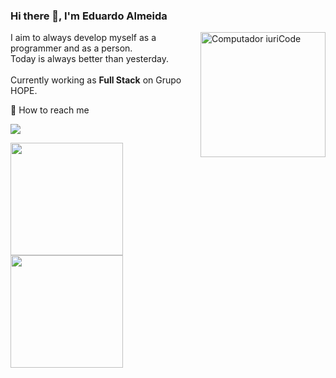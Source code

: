 ### Hi there 👋, I'm Eduardo Almeida

<img src="https://raw.githubusercontent.com/MicaelliMedeiros/micaellimedeiros/master/image/computer-illustration.png" min-width="200px" max-width="200px" width="200px" align="right" alt="Computador iuriCode">

<p align="left"> 
  I aim to always develop myself as a programmer and as a person.<br> 
  Today is always better than yesterday. <br><br>
  Currently working as <strong>Full Stack</strong> on Grupo HOPE.<br>
</p>

<p align="left">
  💌 How to reach me
</p>

<p align="left">
  <a href="https://www.linkedin.com/in/eduardo-florencio/" alt="Linkedin">
  <img src="https://img.shields.io/badge/-Linkedin-0e76a8?style=flat-square&logo=Linkedin&logoColor=white&link=LINK-DO-SEU-LINKEDIN" /></a>
</p>  

<p align="left">
  <div>
    <a href="https://github.com/JoKenPo">
    <img height="180em" src="https://github-readme-stats.vercel.app/api?username=JoKenPo&show_icons=true&theme=tokyonight&include_all_commits=true&count_private=true"/>
    <img height="180em" src="https://github-readme-stats.vercel.app/api/top-langs/?username=JoKenPo&layout=compact&langs_count=7&theme=tokyonight"/>
  </div>
</p>


<!--
**JoKenPo/JoKenPo** is a ✨ _special_ ✨ repository because its `README.md` (this file) appears on your GitHub profile.

Here are some ideas to get you started:

- 🔭 I’m currently working on ...
- 🌱 I’m currently learning ...
- 👯 I’m looking to collaborate on ...
- 🤔 I’m looking for help with ...
- 💬 Ask me about ...
- 📫 How to reach me: ...
- 😄 Pronouns: ...
- ⚡ Fun fact: ...
-->
